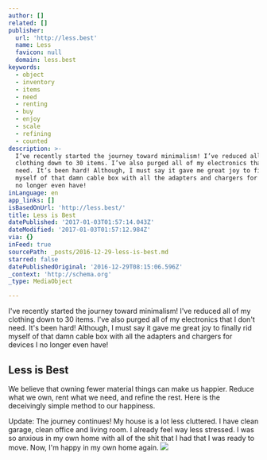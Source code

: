 ```yaml
---
author: []
related: []
publisher:
  url: 'http://less.best'
  name: Less
  favicon: null
  domain: less.best
keywords:
  - object
  - inventory
  - items
  - need
  - renting
  - buy
  - enjoy
  - scale
  - refining
  - counted
description: >-
  I’ve recently started the journey toward minimalism! I’ve reduced all of my
  clothing down to 30 items. I’ve also purged all of my electronics that I don’t
  need. It’s been hard! Although, I must say it gave me great joy to finally rid
  myself of that damn cable box with all the adapters and chargers for devices I
  no longer even have!
inLanguage: en
app_links: []
isBasedOnUrl: 'http://less.best/'
title: Less is Best
datePublished: '2017-01-03T01:57:14.043Z'
dateModified: '2017-01-03T01:57:12.984Z'
via: {}
inFeed: true
sourcePath: _posts/2016-12-29-less-is-best.md
starred: false
datePublishedOriginal: '2016-12-29T08:15:06.596Z'
_context: 'http://schema.org'
_type: MediaObject

---
```

I've recently started the journey toward minimalism! I've reduced all of my clothing down to 30 items. I've also purged all of my electronics that I don't need. It's been hard! Although, I must say it gave me great joy to finally rid myself of that damn cable box with all the adapters and chargers for devices I no longer even have!

<article style=""><h1>Less is Best</h1><p>We believe that owning fewer material things can make us happier. Reduce what we own, rent what we need, and refine the rest. Here is the deceivingly simple method to our happiness.</p></article>

Update: The journey continues! My house is a lot less cluttered. I have clean garage, clean office and living room. I already feel way less stressed. I was so anxious in my own home with all of the shit that I had that I was ready to move. Now, I'm happy in my own home again.
![](https://s3-us-west-2.amazonaws.com/the-grid-img/p/7e68343d34674ebc0b8319bc919a86df49fd40cf.png)
